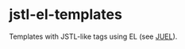 # jstl-el-templates
Templates with JSTL-like tags using EL (see <a href="http://juel.sourceforge.net/">JUEL</a>).
